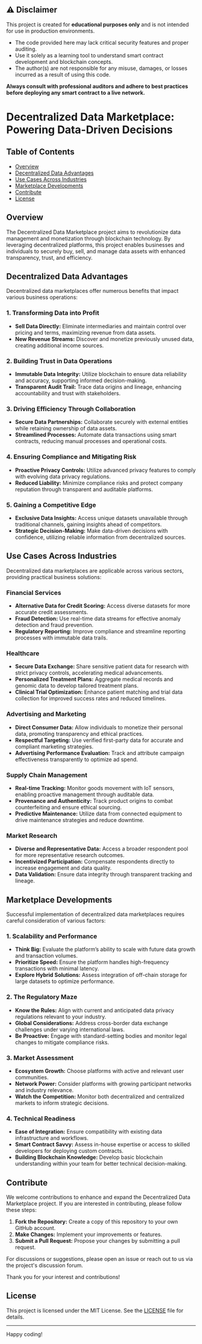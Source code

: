 ## ⚠️ Disclaimer

This project is created for **educational purposes only** and is not intended for use in production environments. 

- The code provided here may lack critical security features and proper auditing.
- Use it solely as a learning tool to understand smart contract development and blockchain concepts.
- The author(s) are not responsible for any misuse, damages, or losses incurred as a result of using this code.

**Always consult with professional auditors and adhere to best practices before deploying any smart contract to a live network.**
# Decentralized Data Marketplace: Powering Data-Driven Decisions

## Table of Contents

- [Overview](#overview)
- [Decentralized Data Advantages](#decentralized-data-advantages)
- [Use Cases Across Industries](#use-cases-across-industries)
- [Marketplace Developments](#marketplace-developments)
- [Contribute](#contribute)
- [License](#license)

## Overview

The Decentralized Data Marketplace project aims to revolutionize data management and monetization through blockchain technology. By leveraging decentralized platforms, this project enables businesses and individuals to securely buy, sell, and manage data assets with enhanced transparency, trust, and efficiency.

## Decentralized Data Advantages

Decentralized data marketplaces offer numerous benefits that impact various business operations:

### 1. Transforming Data into Profit
- **Sell Data Directly:** Eliminate intermediaries and maintain control over pricing and terms, maximizing revenue from data assets.
- **New Revenue Streams:** Discover and monetize previously unused data, creating additional income sources.

### 2. Building Trust in Data Operations
- **Immutable Data Integrity:** Utilize blockchain to ensure data reliability and accuracy, supporting informed decision-making.
- **Transparent Audit Trail:** Trace data origins and lineage, enhancing accountability and trust with stakeholders.

### 3. Driving Efficiency Through Collaboration
- **Secure Data Partnerships:** Collaborate securely with external entities while retaining ownership of data assets.
- **Streamlined Processes:** Automate data transactions using smart contracts, reducing manual processes and operational costs.

### 4. Ensuring Compliance and Mitigating Risk
- **Proactive Privacy Controls:** Utilize advanced privacy features to comply with evolving data privacy regulations.
- **Reduced Liability:** Minimize compliance risks and protect company reputation through transparent and auditable platforms.

### 5. Gaining a Competitive Edge
- **Exclusive Data Insights:** Access unique datasets unavailable through traditional channels, gaining insights ahead of competitors.
- **Strategic Decision-Making:** Make data-driven decisions with confidence, utilizing reliable information from decentralized sources.

## Use Cases Across Industries

Decentralized data marketplaces are applicable across various sectors, providing practical business solutions:

### Financial Services
- **Alternative Data for Credit Scoring:** Access diverse datasets for more accurate credit assessments.
- **Fraud Detection:** Use real-time data streams for effective anomaly detection and fraud prevention.
- **Regulatory Reporting:** Improve compliance and streamline reporting processes with immutable data trails.

### Healthcare
- **Secure Data Exchange:** Share sensitive patient data for research with strict privacy controls, accelerating medical advancements.
- **Personalized Treatment Plans:** Aggregate medical records and genomic data to develop tailored treatment plans.
- **Clinical Trial Optimization:** Enhance patient matching and trial data collection for improved success rates and reduced timelines.

### Advertising and Marketing
- **Direct Consumer Data:** Allow individuals to monetize their personal data, promoting transparency and ethical practices.
- **Respectful Targeting:** Use verified first-party data for accurate and compliant marketing strategies.
- **Advertising Performance Evaluation:** Track and attribute campaign effectiveness transparently to optimize ad spend.

### Supply Chain Management
- **Real-time Tracking:** Monitor goods movement with IoT sensors, enabling proactive management through auditable data.
- **Provenance and Authenticity:** Track product origins to combat counterfeiting and ensure ethical sourcing.
- **Predictive Maintenance:** Utilize data from connected equipment to drive maintenance strategies and reduce downtime.

### Market Research
- **Diverse and Representative Data:** Access a broader respondent pool for more representative research outcomes.
- **Incentivized Participation:** Compensate respondents directly to increase engagement and data quality.
- **Data Validation:** Ensure data integrity through transparent tracking and lineage.

## Marketplace Developments

Successful implementation of decentralized data marketplaces requires careful consideration of various factors:

### 1. Scalability and Performance
- **Think Big:** Evaluate the platform’s ability to scale with future data growth and transaction volumes.
- **Prioritize Speed:** Ensure the platform handles high-frequency transactions with minimal latency.
- **Explore Hybrid Solutions:** Assess integration of off-chain storage for large datasets to optimize performance.

### 2. The Regulatory Maze
- **Know the Rules:** Align with current and anticipated data privacy regulations relevant to your industry.
- **Global Considerations:** Address cross-border data exchange challenges under varying international laws.
- **Be Proactive:** Engage with standard-setting bodies and monitor legal changes to mitigate compliance risks.

### 3. Market Assessment
- **Ecosystem Growth:** Choose platforms with active and relevant user communities.
- **Network Power:** Consider platforms with growing participant networks and industry relevance.
- **Watch the Competition:** Monitor both decentralized and centralized markets to inform strategic decisions.

### 4. Technical Readiness
- **Ease of Integration:** Ensure compatibility with existing data infrastructure and workflows.
- **Smart Contract Savvy:** Assess in-house expertise or access to skilled developers for deploying custom contracts.
- **Building Blockchain Knowledge:** Develop basic blockchain understanding within your team for better technical decision-making.

## Contribute

We welcome contributions to enhance and expand the Decentralized Data Marketplace project. If you are interested in contributing, please follow these steps:

1. **Fork the Repository:** Create a copy of this repository to your own GitHub account.
2. **Make Changes:** Implement your improvements or features.
3. **Submit a Pull Request:** Propose your changes by submitting a pull request.

For discussions or suggestions, please open an issue or reach out to us via the project's discussion forum.

Thank you for your interest and contributions!

## License

This project is licensed under the MIT License. See the [LICENSE](LICENSE) file for details.

---
Happy coding!
